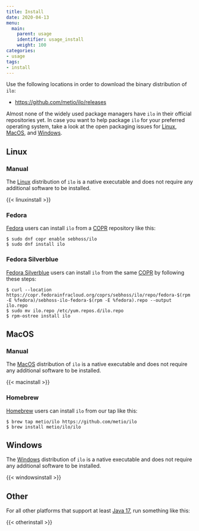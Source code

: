 ```yaml
---
title: Install
date: 2020-04-13
menu:
  main:
    parent: usage
    identifier: usage_install
    weight: 100
categories:
- usage
tags:
- install
---
```


Use the following locations in order to download the binary distribution of `ilo`:

- https://github.com/metio/ilo/releases

Almost none of the widely used package managers have `ilo` in their official repositories yet. In case you want to help package `ilo` for your preferred operating system, take a look at the open packaging issues for [Linux](https://github.com/metio/ilo/issues/2), [MacOS](https://github.com/metio/ilo/issues/12), and [Windows](https://github.com/metio/ilo/issues/11).

## Linux

### Manual

The [Linux](https://www.kernel.org/) distribution of `ilo` is a native executable and does not require any additional software to be installed.

{{< linuxinstall >}}

### Fedora

[Fedora](https://getfedora.org/) users can install `ilo` from a [COPR](https://copr.fedorainfracloud.org/coprs/sebhoss/ilo/) repository like this:

```shell script
$ sudo dnf copr enable sebhoss/ilo
$ sudo dnf install ilo
```

### Fedora Silverblue

[Fedora Silverblue](https://silverblue.fedoraproject.org/) users can install `ilo` from the same [COPR](https://copr.fedorainfracloud.org/coprs/sebhoss/ilo/) by following these steps:

```shell script
$ curl --location https://copr.fedorainfracloud.org/coprs/sebhoss/ilo/repo/fedora-$(rpm -E %fedora)/sebhoss-ilo-fedora-$(rpm -E %fedora).repo --output ilo.repo
$ sudo mv ilo.repo /etc/yum.repos.d/ilo.repo
$ rpm-ostree install ilo
```

## MacOS

### Manual

The [MacOS](https://www.apple.com/macos/) distribution of `ilo` is a native executable and does not require any additional software to be installed.

{{< macinstall >}}

### Homebrew

[Homebrew](https://brew.sh/) users can install `ilo` from our tap like this:

```shell
$ brew tap metio/ilo https://github.com/metio/ilo
$ brew install metio/ilo/ilo
```

## Windows

The [Windows](https://www.microsoft.com/en-us/windows) distribution of `ilo` is a native executable and does not require any additional software to be installed.

{{< windowsinstall >}}

## Other

For all other platforms that support at least [Java 17](https://www.oracle.com/javadownload), run something like this:

{{< otherinstall >}}
